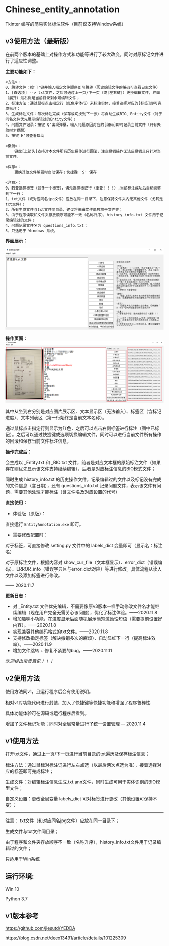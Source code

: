 # Chinese_entity_annotation

Tkinter 编写的简易实体标注软件（目前仅支持Window系统）

## v3使用方法（最新版）

在前两个版本的基础上对操作方式和功能等进行了较大改变，同时对原标记文件进行了适应性调整。

**主要功能如下：**

```data
<方法>：
0、跳转文件：按'T'键并输入指定文件顺序即可跳转（历史编辑文件的编码可查看日志文件）
1、[首选项] --> txt文件，之后可通过上一页/下一页（或[左右键]）更换编辑文件，界面（展开）最右侧是当前目录剩余可编辑文件；
2、标注方法：通过鼠标点击指定行（红色字体行）来标注实体，接着选择对应的[标签]即可完成标注；
3、生成标注文件：每次标注完成（保存或切换到下一张）将自动生成BIO、Entity文件（对于同名文件优先展示编辑过的Entity文件）；
4、问题文件记录：按键'Q'出现弹框，输入问题原因对应的[编码]即可记录当前文件（只有失败时才提醒）
5、按键'H'可查看帮助

<撤销>：
    键盘[上箭头]支持对本文件所有历史操作进行回滚，注意撤销操作无法反撤销且只针对当前文件。
    
<保存>：
    更换其他文件编辑时自动保存；快捷键 'S' 保存

<注意>：
0、若要选择标签（最多一个标签），请先选择标记行（重要！！！）,当前标注成功后自动跳转到下一行；
1、txt文件（或对应同名jpg文件）应放在同一目录下，注意保持文件夹内无其他文件（尤其是txt文件）；
2、所有生成文件与txt文件同目录，建议将编辑文件单独放于文件夹；
3、由于程序读取和文件夹存放顺序可能不一致（名称升序），history_info.txt 文件用于记录编辑过的文件；
4、问题记录文件名为 questions_info.txt；
5、只适用于 Windows 系统。
```

**界面展示：**

![1604731038941](https://github.com/dhwgithub/Chinese_entity_annotation/blob/main/img/1604731038941.png)

**操作页面：**
![1604731322373](https://github.com/dhwgithub/Chinese_entity_annotation/blob/main/img/1604731322373.png)

其中从坐到右分别是对应图片展示区、文本显示区（无法输入）、标签区（含标记进度）、文本列表区（第一行始终是当前文本名称）。

通过鼠标点击指定行则显示为红色，之后可以点击右侧标签进行标注（图中已标记）。之后可以通过快捷键或选项切换编辑文件，同时可以进行当前文件所有操作的回滚和保存当前文件标注信息。

**操作完成后：**

会生成以 _Entity.txt 和 _BIO.txt 文件，前者是对应文本框的原始标注文件（如果存在则优先显示该文件支持继续编辑），后者是对应标注信息的BIO模式文件；

同时生成 history_info.txt 的历史操作文件，记录编辑过的文件以及标记没有完成的文件信息（含日期），还有 questions_info.txt 记录问题文件，表示该文件有问题，需要其他处理才能标注（含文件名及对应设置的代号）

**直接使用：**

- 体验版（原版）：

直接运行 ```EntityAnnotation.exe``` 即可。

- 需要修改配置时：

对于标签，可直接修改 setting.py 文件中的 labels_dict 变量即可（显示名：标注名）

对于原标注文件，根据内容对 show_cur_file（文本框显示）、error_dict（错误编码）、ERROR_info（错误字典且与error_dict对应）等进行修改。具体流程从读入文件以及添加标签进行修改。

—— 2020.11.7

**更新日志：**

- 对 _Entity.txt 文件优先编辑，不需要像原v3版本一样手动修改文件名才能继续编辑（现在用户完全无需关心该问题），优化了标注体验。——2020.11.8
- 增加趣味小功能，在进度显示后面随机展示简短激励性短语（需要提前设置好内容）。——2020.11.8
- 实现兼容其他编码格式的txt文件。——2020.11.8
- 支持修改指定标签（解决撤销多次的麻烦）、自动显红下一行（提高标注效率）。——2020.11.9
- 增加文件跳转 + 修复不紧要的bug。——2020.11.11

*欢迎提出宝贵意见！！！*

## v2使用方法

使用方法同v1，且运行程序后会有使用说明。

相对v1对功能代码进行封装，加入了快捷键等快捷功能和增强了程序鲁棒性.

具体功能体验可在源码或运行程序后看到。



增加了文件标记功能；同时对全局常量进行了统一设置管理 -- 2020.11.4

## v1使用方法

打开txt文件，通过上一页/下一页进行当前目录的txt遍历及保存标注信息；

标注方法：通过鼠标对标注词进行左右点选（以最后两次点选为准），接着选择对应的标签即可完成标注；

生成文件：对编辑标注信息生成.txt.ann文件，同时生成可用于实体识别的BIO模型文件；

自定义设置：更改全局变量 labels_dict 可对标签进行更改（其他设置可保持不变）；

---

注意：
txt文件（和对应同名jpg文件）应放在同一目录下；

生成文件与txt文件同目录；

由于程序和文件夹存放顺序不一致（名称升序），history_info.txt文件用于记录编辑过的文件；

只适用于Win系统
    

## 运行环境:

Win 10

Python 3.7

## v1版本参考

https://github.com/jiesutd/YEDDA

https://blog.csdn.net/deex13491/article/details/101225309
